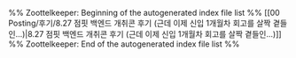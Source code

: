 %% Zoottelkeeper: Beginning of the autogenerated index file list  %%
 [[00 Posting/후기/8.27 점핏 백엔드 개취콘 후기 (근데 이제 신입 1개월차 회고를 살짝 곁들인...)|8.27 점핏 백엔드 개취콘 후기 (근데 이제 신입 1개월차 회고를 살짝 곁들인...)]]
%% Zoottelkeeper: End of the autogenerated index file list  %%
